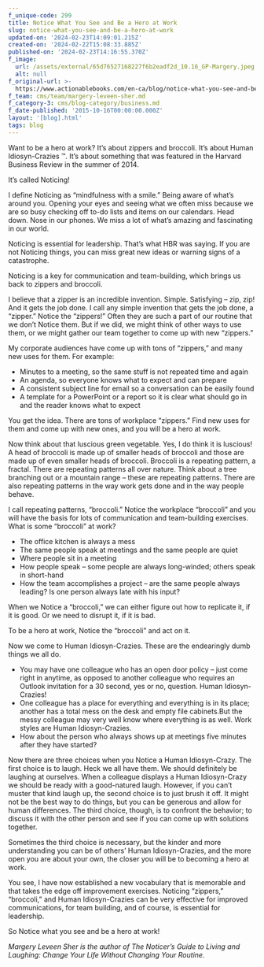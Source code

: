 ```yaml
---
f_unique-code: 299
title: Notice What You See and Be a Hero at Work
slug: notice-what-you-see-and-be-a-hero-at-work
updated-on: '2024-02-23T14:09:01.215Z'
created-on: '2024-02-22T15:08:33.885Z'
published-on: '2024-02-23T14:16:55.370Z'
f_image:
  url: /assets/external/65d76527168227f6b2eadf2d_10.16_GP-Margery.jpeg
  alt: null
f_original-url: >-
  https://www.actionablebooks.com/en-ca/blog/notice-what-you-see-and-be-a-hero-at-work/
f_team: cms/team/margery-leveen-sher.md
f_category-3: cms/blog-category/business.md
f_date-published: '2015-10-16T00:00:00.000Z'
layout: '[blog].html'
tags: blog
---
```


Want to be a hero at work? It’s about zippers and broccoli. It’s about Human Idiosyn-Crazies ™. It’s about something that was featured in the Harvard Business Review in the summer of 2014.

It’s called Noticing!

I define Noticing as “mindfulness with a smile.” Being aware of what’s around you. Opening your eyes and seeing what we often miss because we are so busy checking off to-do lists and items on our calendars. Head down. Nose in our phones. We miss a lot of what’s amazing and fascinating in our world.

Noticing is essential for leadership. That’s what HBR was saying. If you are not Noticing things, you can miss great new ideas or warning signs of a catastrophe.

Noticing is a key for communication and team-building, which brings us back to zippers and broccoli.

I believe that a zipper is an incredible invention. Simple. Satisfying – zip, zip! And it gets the job done. I call any simple invention that gets the job done, a “zipper.” Notice the “zippers!” Often they are such a part of our routine that we don’t Notice them. But if we did, we might think of other ways to use them, or we might gather our team together to come up with new “zippers.”

My corporate audiences have come up with tons of “zippers,” and many new uses for them. For example:

*   Minutes to a meeting, so the same stuff is not repeated time and again
*   An agenda, so everyone knows what to expect and can prepare
*   A consistent subject line for email so a conversation can be easily found
*   A template for a PowerPoint or a report so it is clear what should go in and the reader knows what to expect

You get the idea. There are tons of workplace “zippers.” Find new uses for them and come up with new ones, and you will be a hero at work.

Now think about that luscious green vegetable. Yes, I do think it is luscious! A head of broccoli is made up of smaller heads of broccoli and those are made up of even smaller heads of broccoli. Broccoli is a repeating pattern, a fractal. There are repeating patterns all over nature. Think about a tree branching out or a mountain range – these are repeating patterns. There are also repeating patterns in the way work gets done and in the way people behave.

I call repeating patterns, “broccoli.” Notice the workplace “broccoli” and you will have the basis for lots of communication and team-building exercises. What is some “broccoli” at work?

*   The office kitchen is always a mess
*   The same people speak at meetings and the same people are quiet
*   Where people sit in a meeting
*   How people speak – some people are always long-winded; others speak in short-hand
*   How the team accomplishes a project – are the same people always leading? Is one person always late with his input?

When we Notice a “broccoli,” we can either figure out how to replicate it, if it is good. Or we need to disrupt it, if it is bad.

To be a hero at work, Notice the “broccoli” and act on it.

Now we come to Human Idiosyn-Crazies. These are the endearingly dumb things we all do.

*   You may have one colleague who has an open door policy – just come right in anytime, as opposed to another colleague who requires an Outlook invitation for a 30 second, yes or no, question. Human Idiosyn-Crazies!
*   One colleague has a place for everything and everything is in its place; another has a total mess on the desk and empty file cabinets.But the messy colleague may very well know where everything is as well. Work styles are Human Idiosyn-Crazies.
*   How about the person who always shows up at meetings five minutes after they have started?

Now there are three choices when you Notice a Human Idiosyn-Crazy. The first choice is to laugh. Heck we all have them. We should definitely be laughing at ourselves. When a colleague displays a Human Idiosyn-Crazy we should be ready with a good-natured laugh. However, if you can’t muster that kind laugh up, the second choice is to just brush it off. It might not be the best way to do things, but you can be generous and allow for human differences. The third choice, though, is to confront the behavior; to discuss it with the other person and see if you can come up with solutions together.

Sometimes the third choice is necessary, but the kinder and more understanding you can be of others’ Human Idiosyn-Crazies, and the more open you are about your own, the closer you will be to becoming a hero at work.

You see, I have now established a new vocabulary that is memorable and that takes the edge off improvement exercises. Noticing “zippers,” “broccoli,” and Human Idiosyn-Crazies can be very effective for improved communications, for team building, and of course, is essential for leadership.

So Notice what you see and be a hero at work!

_Margery Leveen Sher is the author of The Noticer’s Guide to Living and Laughing: Change Your Life Without Changing Your Routine._
